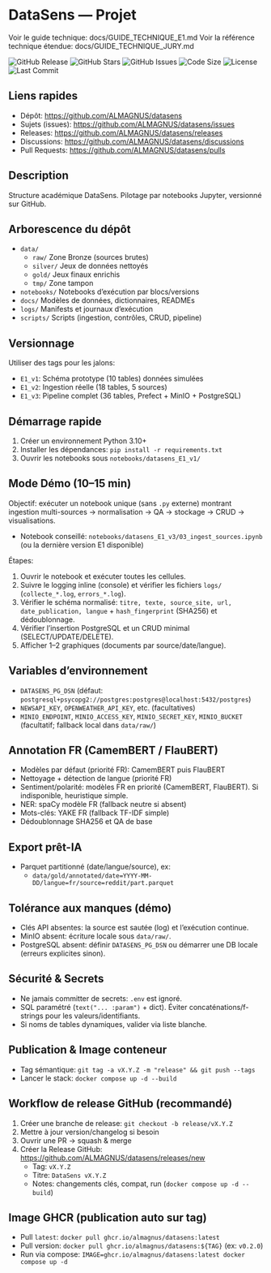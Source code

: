 DataSens — Projet
=================

Voir le guide technique: docs/GUIDE_TECHNIQUE_E1.md
Voir la référence technique étendue: docs/GUIDE_TECHNIQUE_JURY.md

![GitHub Release](https://img.shields.io/github/v/release/ALMAGNUS/datasens?include_prereleases)
![GitHub Stars](https://img.shields.io/github/stars/ALMAGNUS/datasens?style=social)
![GitHub Issues](https://img.shields.io/github/issues/ALMAGNUS/datasens)
![Code Size](https://img.shields.io/github/languages/code-size/ALMAGNUS/datasens)
![License](https://img.shields.io/github/license/ALMAGNUS/datasens)
![Last Commit](https://img.shields.io/github/last-commit/ALMAGNUS/datasens)

Liens rapides
-------------

- Dépôt: https://github.com/ALMAGNUS/datasens
- Sujets (issues): https://github.com/ALMAGNUS/datasens/issues
- Releases: https://github.com/ALMAGNUS/datasens/releases
- Discussions: https://github.com/ALMAGNUS/datasens/discussions
- Pull Requests: https://github.com/ALMAGNUS/datasens/pulls

Description
-----------

Structure académique DataSens. Pilotage par notebooks Jupyter, versionné sur GitHub.

Arborescence du dépôt
---------------------

- `data/`
  - `raw/` Zone Bronze (sources brutes)
  - `silver/` Jeux de données nettoyés
  - `gold/` Jeux finaux enrichis
  - `tmp/` Zone tampon
- `notebooks/` Notebooks d’exécution par blocs/versions
- `docs/` Modèles de données, dictionnaires, READMEs
- `logs/` Manifests et journaux d’exécution
- `scripts/` Scripts (ingestion, contrôles, CRUD, pipeline)

Versionnage
-----------

Utiliser des tags pour les jalons:

- `E1_v1`: Schéma prototype (10 tables) données simulées
- `E1_v2`: Ingestion réelle (18 tables, 5 sources)
- `E1_v3`: Pipeline complet (36 tables, Prefect + MinIO + PostgreSQL)

Démarrage rapide
----------------

1. Créer un environnement Python 3.10+
2. Installer les dépendances: `pip install -r requirements.txt`
3. Ouvrir les notebooks sous `notebooks/datasens_E1_v1/`

Mode Démo (10–15 min)
---------------------

Objectif: exécuter un notebook unique (sans `.py` externe) montrant ingestion multi-sources → normalisation → QA → stockage → CRUD → visualisations.

- Notebook conseillé: `notebooks/datasens_E1_v3/03_ingest_sources.ipynb` (ou la dernière version E1 disponible)

Étapes:
1. Ouvrir le notebook et exécuter toutes les cellules.
2. Suivre le logging inline (console) et vérifier les fichiers `logs/` (`collecte_*.log`, `errors_*.log`).
3. Vérifier le schéma normalisé: `titre, texte, source_site, url, date_publication, langue` + `hash_fingerprint` (SHA256) et dédoublonnage.
4. Vérifier l’insertion PostgreSQL et un CRUD minimal (SELECT/UPDATE/DELETE).
5. Afficher 1–2 graphiques (documents par source/date/langue).

Variables d’environnement
-------------------------

- `DATASENS_PG_DSN` (défaut: `postgresql+psycopg2://postgres:postgres@localhost:5432/postgres`)
- `NEWSAPI_KEY`, `OPENWEATHER_API_KEY`, etc. (facultatives)
- `MINIO_ENDPOINT`, `MINIO_ACCESS_KEY`, `MINIO_SECRET_KEY`, `MINIO_BUCKET` (facultatif; fallback local dans `data/raw/`)

Annotation FR (CamemBERT / FlauBERT)
------------------------------------

- Modèles par défaut (priorité FR): CamemBERT puis FlauBERT
- Nettoyage + détection de langue (priorité FR)
- Sentiment/polarité: modèles FR en priorité (CamemBERT, FlauBERT). Si indisponible, heuristique simple.
- NER: spaCy modèle FR (fallback neutre si absent)
- Mots-clés: YAKE FR (fallback TF-IDF simple)
- Dédoublonnage SHA256 et QA de base

Export prêt-IA
--------------

- Parquet partitionné (date/langue/source), ex:
  - `data/gold/annotated/date=YYYY-MM-DD/langue=fr/source=reddit/part.parquet`

Tolérance aux manques (démo)
----------------------------

- Clés API absentes: la source est sautée (log) et l’exécution continue.
- MinIO absent: écriture locale sous `data/raw/`.
- PostgreSQL absent: définir `DATASENS_PG_DSN` ou démarrer une DB locale (erreurs explicites sinon).

Sécurité & Secrets
------------------

- Ne jamais committer de secrets: `.env` est ignoré.
- SQL paramétré (`text("... :param")` + dict). Éviter concaténations/f-strings pour les valeurs/identifiants.
- Si noms de tables dynamiques, valider via liste blanche.

Publication & Image conteneur
-----------------------------

- Tag sémantique: `git tag -a vX.Y.Z -m "release" && git push --tags`
- Lancer le stack: `docker compose up -d --build`

Workflow de release GitHub (recommandé)
---------------------------------------

1. Créer une branche de release: `git checkout -b release/vX.Y.Z`
2. Mettre à jour version/changelog si besoin
3. Ouvrir une PR → squash & merge
4. Créer la Release GitHub: https://github.com/ALMAGNUS/datasens/releases/new
   - Tag: `vX.Y.Z`
   - Titre: `DataSens vX.Y.Z`
   - Notes: changements clés, compat, run (`docker compose up -d --build`)

Image GHCR (publication auto sur tag)
-------------------------------------
- Pull `latest`: `docker pull ghcr.io/almagnus/datasens:latest`
- Pull version: `docker pull ghcr.io/almagnus/datasens:${TAG}` (ex: `v0.2.0`)
- Run via compose: `IMAGE=ghcr.io/almagnus/datasens:latest docker compose up -d`


